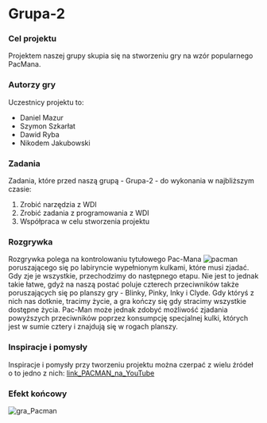# Grupa-2



### Cel projektu
Projektem naszej grupy skupia się na stworzeniu gry na wzór popularnego PacMana.


### Autorzy gry
Uczestnicy projektu to:
- Daniel Mazur
- Szymon Szkarłat
- Dawid Ryba 
- Nikodem Jakubowski


### Zadania
Zadania, które przed naszą grupą - Grupa-2 - do wykonania w najbliższym czasie:
1) Zrobić narzędzia z WDI
2) Zrobić zadania z programowania z WDI
3) Współpraca w celu stworzenia projektu


### Rozgrywka
Rozgrywka polega na kontrolowaniu tytułowego Pac-Mana ![pacman](https://user-images.githubusercontent.com/115925925/210133484-67ddf3f1-1fb7-4000-82cf-b5088110fdff.png) poruszającego się po labiryncie wypełnionym kulkami, które musi zjadać. Gdy zje je wszystkie, przechodzimy do następnego etapu. Nie jest to jednak takie łatwe, gdyż na naszą postać poluje czterech przeciwników także poruszających się po planszy gry - Blinky, Pinky, Inky i Clyde. Gdy któryś z nich nas dotknie, tracimy życie, a gra kończy się gdy stracimy wszystkie dostępne życia. Pac-Man może jednak zdobyć możliwość zjadania powyższych przeciwników poprzez konsumpcję specjalnej kulki, których jest w sumie cztery i znajdują się w rogach planszy.
  

### Inspiracje i pomysły
Inspiracje i pomysły przy tworzeniu projektu można czerpać z wielu źródeł o to jedno z nich:
[link_PACMAN_na_YouTube](https://www.youtube.com/watch?v=9H27CimgPsQ)


### Efekt końcowy
![gra_Pacman](https://user-images.githubusercontent.com/115925925/210133732-ca74fdc4-b73b-4a51-b799-720de45034ca.png)
